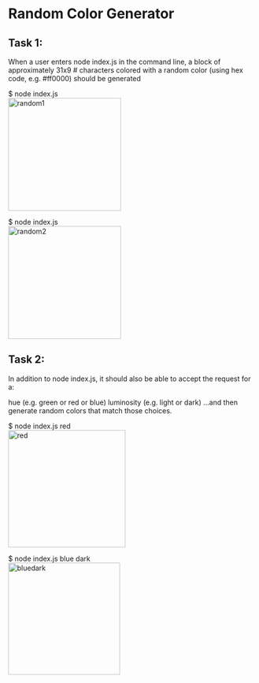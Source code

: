 # Random Color Generator

## Task 1:

When a user enters node index.js in the command line, a block of approximately 31x9 # characters colored with a random color (using hex code, e.g. #ff0000) should be generated

$ node index.js  
<img width="229" alt="random1" src="https://user-images.githubusercontent.com/102095041/166487565-90b574a8-8740-443b-90a1-ef2e43871553.png">

$ node index.js  
<img width="229" alt="random2" src="https://user-images.githubusercontent.com/102095041/166487198-e175de84-84f3-41e6-81df-c78612813730.png">

## Task 2:

In addition to node index.js, it should also be able to accept the request for a:

hue (e.g. green or red or blue)
luminosity (e.g. light or dark)
...and then generate random colors that match those choices.

$ node index.js red  
<img width="238" alt="red" src="https://user-images.githubusercontent.com/102095041/166487221-a541d580-1cf6-45a3-a1a2-04310987162e.png">

$ node index.js blue dark  
<img width="227" alt="bluedark" src="https://user-images.githubusercontent.com/102095041/166487240-bb32fa44-3578-4ce6-b73b-8882a32e9639.png">
